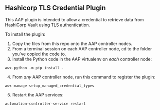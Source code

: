 Hashicorp TLS Credential Plugin
---

This AAP plugin is intended to allow a credential to retrieve data from HashiCorp Vault using TLS authentication.

To install the plugin:

1.  Copy the files from this repo onto the AAP controller nodes.
2.  From a terminal session on each AAP controller node, cd to the folder you've copied the code to.
3.  Install the Python code in the AAP virtualenv on *each* controller node:

```shell
awx-python -m pip install .
```

4.  From *any* AAP controller node, run this command to register the plugin:

```shell
awx-manage setup_managed_credential_types
```

5.  Restart the AAP services:

```shell
automation-controller-service restart
```


